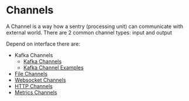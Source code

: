 # Channels

A Channel is a way how a sentry (processing unit) can communicate with external world. There are 2 common channel types: input and output

Depend on interface there are:

- Kafka Channels
    - [Kafka Channels](/docs/Channels/KafkaChannels.md)
    - [Kafka Channel Examples](/docs/Channels//KafkaChannelExamples.md)
- [File Channels](/docs/Channels/FileChannel.md)
- [Websocket Channels](/docs/Channels/WebscoketChannel.md)
- [HTTP Channels]()
- [Metrics Channels]()
